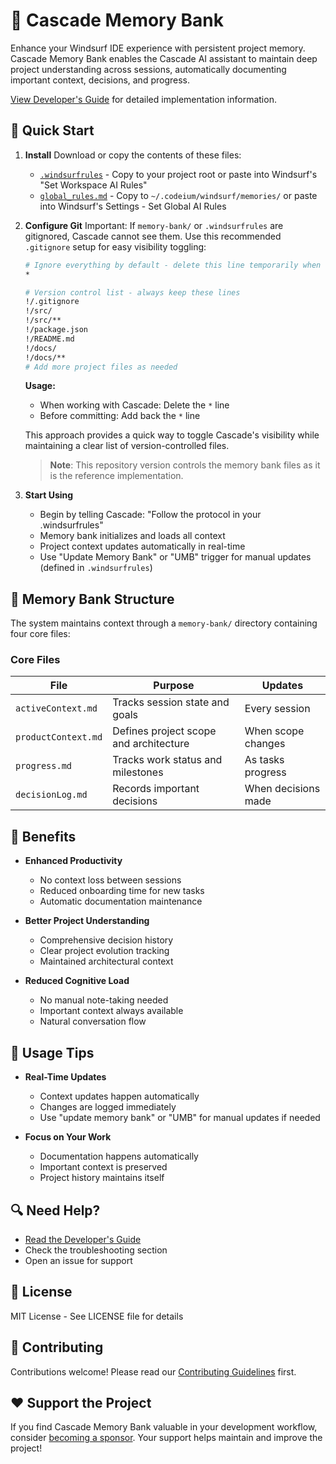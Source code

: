 # 🧠 Cascade Memory Bank

Enhance your Windsurf IDE experience with persistent project memory. Cascade Memory Bank enables the Cascade AI assistant to maintain deep project understanding across sessions, automatically documenting important context, decisions, and progress.

[View Developer's Guide](developer-primer.md) for detailed implementation information.

## 🚀 Quick Start

1. **Install**
   Download or copy the contents of these files:
   - [`.windsurfrules`](https://github.com/GreatScottyMac/cascade-memory-bank/blob/main/.windsurfrules) - Copy to your project root or paste into Windsurf's "Set Workspace AI Rules"
   - [`global_rules.md`](https://github.com/GreatScottyMac/cascade-memory-bank/blob/main/global_rules.md) - Copy to `~/.codeium/windsurf/memories/` or paste into Windsurf's Settings - Set Global AI Rules

2. **Configure Git**
   Important: If `memory-bank/` or `.windsurfrules` are gitignored, Cascade cannot see them. Use this recommended `.gitignore` setup for easy visibility toggling:

   ```bash
   # Ignore everything by default - delete this line temporarily when working with Cascade
   *

   # Version control list - always keep these lines
   !/.gitignore
   !/src/
   !/src/**
   !/package.json
   !/README.md
   !/docs/
   !/docs/**
   # Add more project files as needed
   ```

   **Usage:**
   - When working with Cascade: Delete the `*` line
   - Before committing: Add back the `*` line

   This approach provides a quick way to toggle Cascade's visibility while maintaining a clear list of version-controlled files.

   > **Note**: This repository version controls the memory bank files as it is the reference implementation.

3. **Start Using**
   - Begin by telling Cascade: "Follow the protocol in your .windsurfrules"
   - Memory bank initializes and loads all context
   - Project context updates automatically in real-time
   - Use "Update Memory Bank" or "UMB" trigger for manual updates (defined in `.windsurfrules`)

## 📁 Memory Bank Structure

The system maintains context through a `memory-bank/` directory containing four core files:

### Core Files

| File | Purpose | Updates |
|------|---------|---------|
| `activeContext.md` | Tracks session state and goals | Every session |
| `productContext.md` | Defines project scope and architecture | When scope changes |
| `progress.md` | Tracks work status and milestones | As tasks progress |
| `decisionLog.md` | Records important decisions | When decisions made |

## 🎯 Benefits

- **Enhanced Productivity**
  - No context loss between sessions
  - Reduced onboarding time for new tasks
  - Automatic documentation maintenance

- **Better Project Understanding**
  - Comprehensive decision history
  - Clear project evolution tracking
  - Maintained architectural context

- **Reduced Cognitive Load**
  - No manual note-taking needed
  - Important context always available
  - Natural conversation flow

## 📘 Usage Tips

- **Real-Time Updates**
  - Context updates happen automatically
  - Changes are logged immediately
  - Use "update memory bank" or "UMB" for manual updates if needed

- **Focus on Your Work**
  - Documentation happens automatically
  - Important context is preserved
  - Project history maintains itself

## 🔍 Need Help?

- [Read the Developer's Guide](https://github.com/GreatScottyMac/cascade-memory-bank/blob/main/Developers/developer-primer.md)
- Check the troubleshooting section
- Open an issue for support

## 📝 License

MIT License - See LICENSE file for details

## 🤝 Contributing

Contributions welcome! Please read our [Contributing Guidelines](CONTRIBUTING.md) first.

## ❤️ Support the Project

If you find Cascade Memory Bank valuable in your development workflow, consider [becoming a sponsor](https://github.com/sponsors/GreatScottyMac). Your support helps maintain and improve the project!
